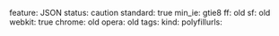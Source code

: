feature: JSON
status: caution
standard: true
min_ie: gtie8
ff: old
sf: old
webkit: true
chrome: old
opera: old
tags:
kind:
polyfillurls:

